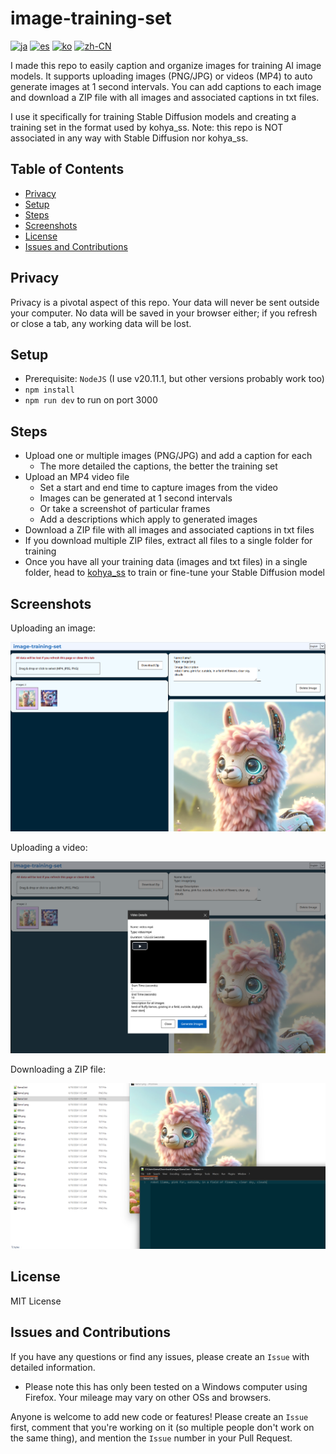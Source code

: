 # image-training-set

[![ja](https://img.shields.io/badge/lang-Japanese-green?color=1a5296)](https://github.com/machinellama/image-training-set/blob/main/translated-md/README.ja.md)
[![es](https://img.shields.io/badge/lang-Spanish-green?color=1a5296)](https://github.com/machinellama/image-training-set/blob/main/translated-md/README.es.md)
[![ko](https://img.shields.io/badge/lang-Korean-green?color=1a5296)](https://github.com/machinellama/image-training-set/blob/main/translated-md/README.ko.md)
[![zh-CN](https://img.shields.io/badge/lang-Simplified--Chinese-green?color=1a5296)](https://github.com/machinellama/image-training-set/blob/main/translated-md/README.zh-CN.md)

I made this repo to easily caption and organize images for training AI image models. It supports uploading images (PNG/JPG) or videos (MP4) to auto generate images at 1 second intervals. You can add captions to each image and download a ZIP file with all images and associated captions in txt files.

I use it specifically for training Stable Diffusion models and creating a training set in the format used by kohya_ss. Note: this repo is NOT associated in any way with Stable Diffusion nor kohya_ss.

## Table of Contents
- [Privacy](#privacy)
- [Setup](#setup)
- [Steps](#steps)
- [Screenshots](#screenshots)
- [License](#license)
- [Issues and Contributions](#issues-and-contributions)

## Privacy
Privacy is a pivotal aspect of this repo. Your data will never be sent outside your computer. No data will be saved in your browser either; if you refresh or close a tab, any working data will be lost.

## Setup

- Prerequisite: `NodeJS` (I use v20.11.1, but other versions probably work too)
- `npm install`
- `npm run dev` to run on port 3000

## Steps

- Upload one or multiple images (PNG/JPG) and add a caption for each
  - The more detailed the captions, the better the training set
- Upload an MP4 video file
  - Set a start and end time to capture images from the video
  - Images can be generated at 1 second intervals
  - Or take a screenshot of particular frames
  - Add a descriptions which apply to generated images
- Download a ZIP file with all images and associated captions in txt files
- If you download multiple ZIP files, extract all files to a single folder for training
- Once you have all your training data (images and txt files) in a single folder, head to [kohya_ss](https://github.com/bmaltais/kohya_ss) to train or fine-tune your Stable Diffusion model

## Screenshots

Uploading an image:

<img src="./images/its1.png" alt="image-training-set" width="650"/>

Uploading a video:

<img src="./images/its2.png" alt="image-training-set" width="650"/>

Downloading a ZIP file:

<img src="./images/its3.png" alt="image-training-set" width="650"/>

## License
MIT License

## Issues and Contributions
If you have any questions or find any issues, please create an `Issue` with detailed information.
  - Please note this has only been tested on a Windows computer using Firefox. Your mileage may vary on other OSs and browsers.

Anyone is welcome to add new code or features! Please create an `Issue` first, comment that you're working on it (so multiple people don't work on the same thing), and mention the `Issue` number in your Pull Request.
